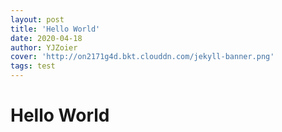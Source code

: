 ```yaml
---
layout: post
title: 'Hello World'
date: 2020-04-18
author: YJZoier
cover: 'http://on2171g4d.bkt.clouddn.com/jekyll-banner.png'
tags: test
---
```


# Hello World

